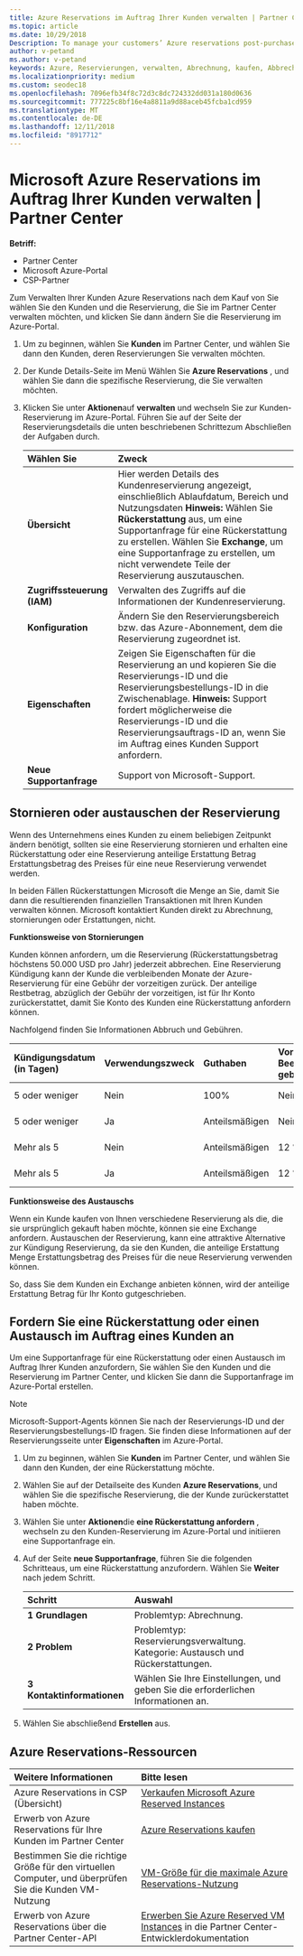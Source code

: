 ```yaml
---
title: Azure Reservations im Auftrag Ihrer Kunden verwalten | Partner Center
ms.topic: article
ms.date: 10/29/2018
Description: To manage your customers’ Azure reservations post-purchase, you’ll select the customer and reservation you want to manage in Partner Center, and then make changes to the reservation in the Azure portal.
author: v-petand
ms.author: v-petand
keywords: Azure, Reservierungen, verwalten, Abrechnung, kaufen, Abbrechen, Exchange, Gebühr der vorzeitigen
ms.localizationpriority: medium
ms.custom: seodec18
ms.openlocfilehash: 7096efb34f8c72d3c8dc724332dd031a180d0636
ms.sourcegitcommit: 777225c8bf16e4a8811a9d88aceb45fcba1cd959
ms.translationtype: MT
ms.contentlocale: de-DE
ms.lasthandoff: 12/11/2018
ms.locfileid: "8917712"
---
```

# <a name="manage-microsoft-azure-reservations-on-behalf-of-your-customers"></a>Microsoft Azure Reservations im Auftrag Ihrer Kunden verwalten | Partner Center

**Betriff:**

-  Partner Center
-  Microsoft Azure-Portal
-  CSP-Partner

Zum Verwalten Ihrer Kunden Azure Reservations nach dem Kauf von Sie wählen Sie den Kunden und die Reservierung, die Sie im Partner Center verwalten möchten, und klicken Sie dann ändern Sie die Reservierung im Azure-Portal. 

1. Um zu beginnen, wählen Sie **Kunden** im Partner Center, und wählen Sie dann den Kunden, deren Reservierungen Sie verwalten möchten. 

2. Der Kunde Details-Seite im Menü Wählen Sie **Azure Reservations** , und wählen Sie dann die spezifische Reservierung, die Sie verwalten möchten.  

3. Klicken Sie unter **Aktionen**auf **verwalten** und wechseln Sie zur Kunden-Reservierung im Azure-Portal. Führen Sie auf der Seite der Reservierungsdetails die unten beschriebenen Schrittezum Abschließen der Aufgaben durch.  

    | **Wählen Sie**   | **Zweck**    |
    |:-----------------------------|:-----------------|
    | **Übersicht**   | Hier werden Details des Kundenreservierung angezeigt, einschließlich Ablaufdatum, Bereich und Nutzungsdaten **Hinweis:** Wählen Sie **Rückerstattung** aus, um eine Supportanfrage für eine Rückerstattung zu erstellen. Wählen Sie **Exchange**, um eine Supportanfrage zu erstellen, um nicht verwendete Teile der Reservierung auszutauschen.  
    | **Zugriffssteuerung (IAM)**   | Verwalten des Zugriffs auf die Informationen der Kundenreservierung.|
    | **Konfiguration**   | Ändern Sie den Reservierungsbereich bzw. das Azure-Abonnement, dem die Reservierung zugeordnet ist.    |
    | **Eigenschaften**   | Zeigen Sie Eigenschaften für die Reservierung an und kopieren Sie die Reservierungs-ID und die Reservierungsbestellungs-ID in die Zwischenablage. **Hinweis:** Support fordert möglicherweise die Reservierungs-ID und die Reservierungsauftrags-ID an, wenn Sie im Auftrag eines Kunden Support anfordern.    |
    | **Neue Supportanfrage**    | Support von Microsoft-Support.   |
 
## <a name="cancel-or-exchange-a-reservation"></a>Stornieren oder austauschen der Reservierung 

Wenn des Unternehmens eines Kunden zu einem beliebigen Zeitpunkt ändern benötigt, sollten sie eine Reservierung stornieren und erhalten eine Rückerstattung oder eine Reservierung anteilige Erstattung Betrag Erstattungsbetrag des Preises für eine neue Reservierung verwendet werden.

In beiden Fällen Rückerstattungen Microsoft die Menge an Sie, damit Sie dann die resultierenden finanziellen Transaktionen mit Ihren Kunden verwalten können. Microsoft kontaktiert Kunden direkt zu Abrechnung, stornierungen oder Erstattungen, nicht.   
 

**Funktionsweise von Stornierungen**

Kunden können anfordern, um die Reservierung (Rückerstattungsbetrag höchstens 50.000 USD pro Jahr) jederzeit abbrechen. Eine Reservierung Kündigung kann der Kunde die verbleibenden Monate der Azure-Reservierung für eine Gebühr der vorzeitigen zurück. Der anteilige Restbetrag, abzüglich der Gebühr der vorzeitigen, ist für Ihr Konto zurückerstattet, damit Sie Konto des Kunden eine Rückerstattung anfordern können. 

Nachfolgend finden Sie Informationen Abbruch und Gebühren.


|**Kündigungsdatum**<br> (in Tagen)   |**Verwendungszweck**    |**Guthaben**  |**Vorzeitige Beendigung**<br> gebühr    |**Rückerstattung Obergrenze** | 
|:----------------------------------|:------------|:-----------|:--------------------------------|:--------------|
|5 oder weniger                         | Nein          | 100%       | Nein                              | 50.000 US-DOLLAR   |
|5 oder weniger                         | Ja         | Anteilsmäßigen  | Nein                              | 50.000 US-DOLLAR   |
|Mehr als 5                        | Nein          | Anteilsmäßigen  | 12 %                             | 50.000 US-DOLLAR   |
|Mehr als 5                        | Ja         | Anteilsmäßigen  | 12 %                             | 50.000 US-DOLLAR   |


**Funktionsweise des Austauschs** 

Wenn ein Kunde kaufen von Ihnen verschiedene Reservierung als die, die sie ursprünglich gekauft haben möchte, können sie eine Exchange anfordern. Austauschen der Reservierung, kann eine attraktive Alternative zur Kündigung Reservierung, da sie den Kunden, die anteilige Erstattung Menge Erstattungsbetrag des Preises für die neue Reservierung verwenden können. 

So, dass Sie dem Kunden ein Exchange anbieten können, wird der anteilige Erstattung Betrag für Ihr Konto gutgeschrieben.


## <a name="request-a-refund-or-exchange-on-behalf-of-a-customer"></a>Fordern Sie eine Rückerstattung oder einen Austausch im Auftrag eines Kunden an 

Um eine Supportanfrage für eine Rückerstattung oder einen Austausch im Auftrag Ihrer Kunden anzufordern, Sie wählen Sie den Kunden und die Reservierung im Partner Center, und klicken Sie dann die Supportanfrage im Azure-Portal erstellen. 

>[!NOTE]
>Microsoft-Support-Agents können Sie nach der Reservierungs-ID und der Reservierungsbestellungs-ID fragen. Sie finden diese Informationen auf der Reservierungsseite unter **Eigenschaften** im Azure-Portal. 

1. Um zu beginnen, wählen Sie **Kunden** im Partner Center, und wählen Sie dann den Kunden, der eine Rückerstattung möchte. 

2. Wählen Sie auf der Detailseite des Kunden **Azure Reservations**, und wählen Sie die spezifische Reservierung, die der Kunde zurückerstattet haben möchte.  

3. Wählen Sie unter **Aktionen**die **eine Rückerstattung anfordern** , wechseln zu den Kunden-Reservierung im Azure-Portal und initiieren eine Supportanfrage ein.  

4. Auf der Seite **neue Supportanfrage**, führen Sie die folgenden Schritteaus, um eine Rückerstattung anzufordern. Wählen Sie **Weiter** nach jedem Schritt. 

    |**Schritt**                    |**Auswahl**    |
    |:---------------------------|:-----------------|
    |**1 Grundlagen**                |Problemtyp: Abrechnung.  |
    |**2 Problem**               |Problemtyp: Reservierungsverwaltung. Kategorie: Austausch und Rückerstattungen. |
    |**3 Kontaktinformationen**   |Wählen Sie Ihre Einstellungen, und geben Sie die erforderlichen Informationen an. 

5.  Wählen Sie abschließend **Erstellen** aus.

## <a name="azure-reservations-resources"></a>Azure Reservations-Ressourcen
|**Weitere Informationen**   |**Bitte lesen**    |
|:-----------------------------|:-----------------|
|Azure Reservations in CSP (Übersicht)  | [Verkaufen Microsoft Azure Reserved Instances](azure-reservations.md) |
|Erwerb von Azure Reservations für Ihre Kunden im Partner Center   |[Azure Reservations kaufen](azure-reservations-buying.md) |
|Bestimmen Sie die richtige Größe für den virtuellen Computer, und überprüfen Sie die Kunden VM-Nutzung   |[VM-Größe für die maximale Azure Reservations-Nutzung](azure-usage.md)   |
|Erwerb von Azure Reservations über die Partner Center-API | [Erwerben Sie Azure Reserved VM Instances](https://docs.microsoft.com/partner-center/develop/purchase-azure-reservations) in die Partner Center-Entwicklerdokumentation

